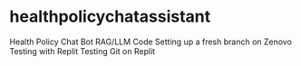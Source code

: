 # healthpolicychatassistant
Health Policy Chat Bot RAG/LLM Code 
Setting up a fresh branch on Zenovo
Testing with Replit 
Testing Git on Replit 
